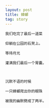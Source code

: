 ```yaml
---
layout: post
title: 蟑螂
tag: story
---
```


    我们吃完了最后一道菜
    
    仰躺在公园的石凳上。
    
    等待月光
    
    灌满我们最后一个胃囊。
    


    沉默不语的时候
    
    一只蟑螂爬出你的眼珠
    
    被我的幽默劈成了两半。
